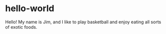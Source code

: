 # hello-world
Hello!
My name is Jim, and I like to play basketball and enjoy eating all sorts of exotic foods.
